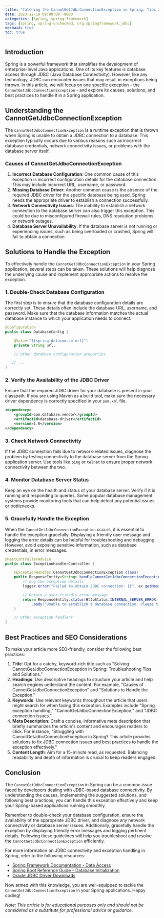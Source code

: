 ```yaml
---
title: "Catching the CannotGetJdbcConnectionException in Spring: Tips and Solutions"
date: 2023-12-19 09:00:00 -0000
categories: [Spring, spring-framework]
tags: [spring, spring-unchecked, org.springframework.jdbc]
mermaid: true
toc: true
---
```



## Introduction

Spring is a powerful framework that simplifies the development of enterprise-level Java applications. One of its key features is database access through JDBC (Java Database Connectivity). However, like any technology, JDBC can encounter issues that may result in exceptions being thrown. In this article, we will focus on one specific exception - the `CannotGetJdbcConnectionException` - and explore its causes, solutions, and best practices to handle it in a Spring application.

## Understanding the CannotGetJdbcConnectionException

The `CannotGetJdbcConnectionException` is a runtime exception that is thrown when Spring is unable to obtain a JDBC connection to a database. This exception typically occurs due to various reasons such as incorrect database credentials, network connectivity issues, or problems with the database server itself.

### Causes of CannotGetJdbcConnectionException

1. **Incorrect Database Configuration**: One common cause of this exception is incorrect configuration details for the database connection. This may include incorrect URL, username, or password.
2. **Missing Database Driver**: Another common cause is the absence of the required JDBC driver for the specific database being used. Spring needs the appropriate driver to establish a connection successfully.
3. **Network Connectivity Issues**: The inability to establish a network connection to the database server can also trigger this exception. This could be due to misconfigured firewall rules, DNS resolution problems, or network outages.
4. **Database Server Unavailability**: If the database server is not running or experiencing issues, such as being overloaded or crashed, Spring will fail to obtain a connection.

## Solutions to Handle the Exception

To effectively handle the `CannotGetJdbcConnectionException` in your Spring application, several steps can be taken. These solutions will help diagnose the underlying cause and implement appropriate actions to resolve the exception.

### 1. Double-Check Database Configuration

The first step is to ensure that the database configuration details are correctly set. These details often include the database URL, username, and password. Make sure that the database information matches the actual database instance to which your application needs to connect.

```java
@Configuration
public class DatabaseConfig {

    @Value("${spring.datasource.url}")
    private String url;

    // Other database configuration properties

   // ...
}
```

### 2. Verify the Availability of the JDBC Driver

Ensure that the required JDBC driver for your database is present in your classpath. If you are using Maven as a build tool, make sure the necessary driver dependency is correctly specified in your `pom.xml` file.

```xml
<dependency>
    <groupId>com.database.vendor</groupId>
    <artifactId>database-driver</artifactId>
    <version>1.0</version>
</dependency>
```

### 3. Check Network Connectivity

If the JDBC connection fails due to network-related issues, diagnose the problem by testing connectivity to the database server from the Spring application server. Use tools like `ping` or `telnet` to ensure proper network connectivity between the two.

### 4. Monitor Database Server Status

Keep an eye on the health and status of your database server. Verify if it is running and responding to queries. Some popular database management systems provide monitoring tools that can help detect any potential issues or bottlenecks.

### 5. Gracefully Handle the Exception

When the `CannotGetJdbcConnectionException` occurs, it is essential to handle the exception gracefully. Displaying a friendly user message and logging the error details can be helpful for troubleshooting and debugging. However, avoid exposing sensitive information, such as database credentials, in error messages.

```java
@RestControllerAdvice
public class ExceptionHandlerController {

    @ExceptionHandler(CannotGetJdbcConnectionException.class)
    public ResponseEntity<String> handleCannotGetJdbcConnectionException(CannotGetJdbcConnectionException ex) {
        // Log the exception details
        logger.error("Failed to obtain JDBC connection: {}", ex.getMessage());

        // Return a user-friendly error message
        return ResponseEntity.status(HttpStatus.INTERNAL_SERVER_ERROR)
            .body("Unable to establish a database connection. Please try again later.");
    }

    // Other exception handlers
}
```

## Best Practices and SEO Considerations

To make your article more SEO-friendly, consider the following best practices:

1. **Title**: Opt for a catchy, keyword-rich title such as "Solving CannotGetJdbcConnectionException in Spring: Troubleshooting Tips and Solutions."
2. **Headings**: Use descriptive headings to structure your article and help search engines understand the content. For example, "Causes of CannotGetJdbcConnectionException" and "Solutions to Handle the Exception."
3. **Keywords**: Use relevant keywords throughout the article that users might search for when facing this exception. Examples include "Spring exception handling," "CannotGetJdbcConnectionException," and "JDBC connection issues."
4. **Meta Description**: Craft a concise, informative meta description that briefly summarizes the article's content and encourages readers to click. For instance, "Struggling with CannotGetJdbcConnectionException in Spring? This article provides solutions to fix JDBC connection issues and best practices to handle the exception effectively."
5. **Content Length**: Aim for a 15-minute read, as requested. Balancing readability and depth of information is crucial to keep readers engaged.

## Conclusion

The `CannotGetJdbcConnectionException` in Spring can be a common issue faced by developers dealing with JDBC-based database connectivity. By understanding the causes, implementing the suggested solutions, and following best practices, you can handle this exception effectively and keep your Spring-based applications running smoothly.

Remember to double-check your database configuration, ensure the availability of the appropriate JDBC driver, and diagnose any network connectivity or database server issues. Additionally, gracefully handle the exception by displaying friendly error messages and logging pertinent details. Following these guidelines will help you troubleshoot and resolve the `CannotGetJdbcConnectionException` efficiently.

For more information on JDBC connectivity and exception handling in Spring, refer to the following resources:

- [Spring Framework Documentation - Data Access](https://docs.spring.io/spring-framework/docs/current/reference/html/data-access.html)
- [Spring Boot Reference Guide - Database Initialization](https://docs.spring.io/spring-boot/docs/current/reference/htmlsingle/#boot-features-sql-database-initialization)
- [Oracle JDBC Driver Downloads](https://www.oracle.com/database/technologies/appdev/jdbc-downloads.html)

Now armed with this knowledge, you are well-equipped to tackle the `CannotGetJdbcConnectionException` in your Spring applications. Happy coding!

*Note: This article is for educational purposes only and should not be considered as a substitute for professional advice or guidance.*